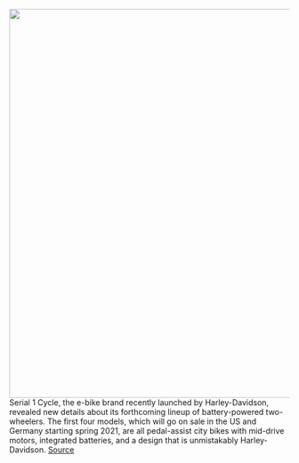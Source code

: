 <img src='https://cdn.vox-cdn.com/thumbor/c-sgS2zLxY7YqMJKy2TlQPhSZt8=/0x0:2000x1333/1200x675/filters:focal(840x507:1160x827)/cdn.vox-cdn.com/uploads/chorus_image/image/67798195/MOSH_CTY_Action_Night.0.jpg' width='700px' /><br/>
Serial 1 Cycle, the e-bike brand recently launched by Harley-Davidson, revealed new details about its forthcoming lineup of battery-powered two-wheelers. The first four models, which will go on sale in the US and Germany starting spring 2021, are all pedal-assist city bikes with mid-drive motors, integrated batteries, and a design that is unmistakably Harley-Davidson.
<a href='https://www.theverge.com/2020/11/16/21564315/harley-davidson-ebikes-serial-1-price-specs-date'> Source <a/>
